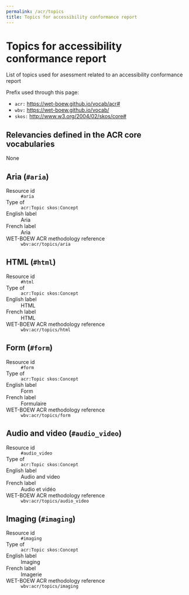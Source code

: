 ```yaml
---
permalink: /acr/topics
title: Topics for accessibility conformance report
---
```


<div prefix="acr: https://wet-boew.github.io/vocab/acr# wbv: https://wet-boew.github.io/vocab/">
  <h1>Topics for accessibility conformance report</h1>
  <p>List of topics used for asessment related to an accessibility conformance report</p>

  <p>Prefix used through this page:</p>
  <ul>
    <li><code>acr:</code> <a href="https://wet-boew.github.io/vocab/acr#">https://wet-boew.github.io/vocab/acr#</a></li>
    <li><code>wbv:</code> <a href="https://wet-boew.github.io/vocab/">https://wet-boew.github.io/vocab/</a></li>
    <li><code>skos:</code> <a href="http://www.w3.org/2004/02/skos/core#">http://www.w3.org/2004/02/skos/core#</a></li>
  </ul>

  <h2>Relevancies defined in the ACR core vocabularies</h2>
  <p>None</p>
  
  <section id="aria" resource="#aria" typeof="acr:Topic skos:Concept">
    <h2><span property="skos:prefLabel dct:title">Aria</span> (<code>#aria</code>)</h2>
    <dl>
      <dt>Resource id</dt>
      <dd><code>#aria</code></dd>
      <dt>Type of</dt>
      <dd><code>acr:Topic skos:Concept</code></dd>
      <dt>English label</dt>
      <dd>Aria</dd>
      <dt>French label</dt>
      <dd property="skos:prefLabel dct:title" lang="fr">Aria</dd>
      <dt>WET-BOEW ACR methodology reference</dt>
      <dd><code>wbv:acr/topics/aria</code></dd>
    </dl>
  </section>
  
  <section id="html" resource="#html" typeof="acr:Topic skos:Concept">
    <h2><span property="skos:prefLabel dct:title">HTML</span> (<code>#html</code>)</h2>
    <dl>
      <dt>Resource id</dt>
      <dd><code>#html</code></dd>
      <dt>Type of</dt>
      <dd><code>acr:Topic skos:Concept</code></dd>
      <dt>English label</dt>
      <dd>HTML</dd>
      <dt>French label</dt>
      <dd property="skos:prefLabel dct:title" lang="fr">HTML</dd>
      <dt>WET-BOEW ACR methodology reference</dt>
      <dd><code>wbv:acr/topics/html</code></dd>
    </dl>
  </section>
  
  <section id="form" resource="#form" typeof="acr:Topic skos:Concept">
    <h2><span property="skos:prefLabel dct:title">Form</span> (<code>#form</code>)</h2>
    <dl>
      <dt>Resource id</dt>
      <dd><code>#form</code></dd>
      <dt>Type of</dt>
      <dd><code>acr:Topic skos:Concept</code></dd>
      <dt>English label</dt>
      <dd>Form</dd>
      <dt>French label</dt>
      <dd property="skos:prefLabel dct:title" lang="fr">Formulaire</dd>
      <dt>WET-BOEW ACR methodology reference</dt>
      <dd><code>wbv:acr/topics/form</code></dd>
    </dl>
  </section>
  
  <section id="audio_video" resource="#audio_video" typeof="acr:Topic skos:Concept">
    <h2><span property="skos:prefLabel dct:title">Audio and video</span> (<code>#audio_video</code>)</h2>
    <dl>
      <dt>Resource id</dt>
      <dd><code>#audio_video</code></dd>
      <dt>Type of</dt>
      <dd><code>acr:Topic skos:Concept</code></dd>
      <dt>English label</dt>
      <dd>Audio and video</dd>
      <dt>French label</dt>
      <dd property="skos:prefLabel dct:title" lang="fr">Audio et vidéo</dd>
      <dt>WET-BOEW ACR methodology reference</dt>
      <dd><code>wbv:acr/topics/audio_video</code></dd>
    </dl>
  </section>
  
  <section id="imaging" resource="#imaging" typeof="acr:Topic skos:Concept">
    <h2><span property="skos:prefLabel dct:title">Imaging</span> (<code>#imaging</code>)</h2>
    <dl>
      <dt>Resource id</dt>
      <dd><code>#imaging</code></dd>
      <dt>Type of</dt>
      <dd><code>acr:Topic skos:Concept</code></dd>
      <dt>English label</dt>
      <dd>Imaging</dd>
      <dt>French label</dt>
      <dd property="skos:prefLabel dct:title" lang="fr">Imagerie</dd>
      <dt>WET-BOEW ACR methodology reference</dt>
      <dd><code>wbv:acr/topics/imaging</code></dd>
    </dl>
  </section>
</div>
